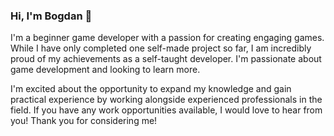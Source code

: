 ### Hi, I'm Bogdan 👋

I'm a beginner game developer with a passion for creating engaging games.
While I have only completed one self-made project so far, I am incredibly proud of my achievements as a self-taught developer.
I'm passionate about game development and looking to learn more.

I'm excited about the opportunity to expand my knowledge and gain practical experience by working alongside experienced professionals in the field.
If you have any work opportunities available, I would love to hear from you!
Thank you for considering me!
